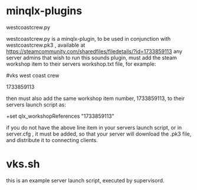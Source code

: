# minqlx-plugins
westcoastcrew.py

westcoastcrew.py is a minqlx-plugin, to be used in conjunction with westcoastcrew.pk3 , available at https://steamcommunity.com/sharedfiles/filedetails/?id=1733859113
any server admins that wish to run this sounds plugin, must add the steam workshop item to their servers workshop.txt file, for example:

#vks west coast crew

1733859113

then must also add the same workshop item number, 1733859113, to their servers launch script as:

+set qlx_workshopReferences "1733859113"
  
if you do not have the above line item in your servers launch script, or in server.cfg , it must be added, so that your server will download the .pk3 file, and distribute it to connecting clients.


# vks.sh
this is an example server launch script, executed by supervisord. 

